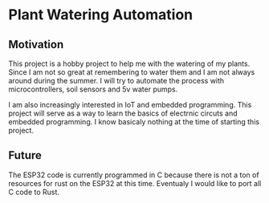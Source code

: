 # Plant Watering Automation

## Motivation

This project is a hobby project to help me with the watering of my plants. Since
I am not so great at remembering to water them and I am not always around during
the summer. I will try to automate the process with microcontrollers, soil
sensors and 5v water pumps.

I am also increasingly interested in IoT and embedded programming. This project
will serve as a way to learn the basics of electrnic circuts and embedded
programming. I know basicaly nothing at the time of starting this project.

## Future

The ESP32 code is currently programmed in C because there is not a ton of
resources for rust on the ESP32 at this time. Eventualy I would like to port all
C code to Rust.